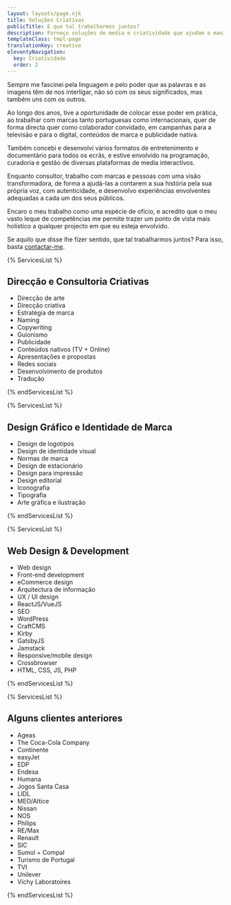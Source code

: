 ```yaml
---
layout: layouts/page.njk
title: Soluções Criativas
publicTitle: E que tal trabalharmos juntos?
description: Forneço soluções de media e criatividade que ajudam a manifestar uma visão maior.
templateClass: tmpl-page
translationKey: creative
eleventyNavigation:
  key: Criatividade
  order: 2
---
```


Sempre me fascinei pela linguagem e pelo poder que as palavras e as imagens têm de nos interligar, não só com os seus significados, mas também uns com os outros.

Ao longo dos anos, tive a oportunidade de colocar esse poder em prática, ao trabalhar com marcas tanto portuguesas como internacionais, quer de forma directa quer como colaborador convidado, em campanhas para a televisão e para o digital, conteúdos de marca e publicidade nativa.

Também concebi e desenvolvi vários formatos de entretenimento e documentário para todos os ecrãs, e estive envolvido na programação, curadoria e gestão de diversas plataformas de media interactivos.

Enquanto consultor, trabalho com marcas e pessoas com uma visão transformadora, de forma a ajudá-las a contarem a sua história pela sua própria voz, com autenticidade, e desenvolvo experiências envolventes adequadas a cada um dos seus públicos.

Encaro o meu trabalho como uma espécie de ofício, e acredito que o meu vasto leque de competências me permite trazer um ponto de vista mais holístico a qualquer projecto em que eu esteja envolvido.

Se aquilo que disse lhe fizer sentido, que tal trabalharmos juntos? Para isso, basta [contactar-me](mailto:hello@fabiomrbarbosa.com).

{% ServicesList %}

## Direcção e Consultoria Criativas

- Direcção de arte
- Direcção criativa
- Estratégia de marca
- Naming
- Copywriting
- Guionismo
- Publicidade
- Conteúdos nativos (TV + Online)
- Apresentações e propostas
- Redes sociais
- Desenvolvimento de produtos
- Tradução

{% endServicesList %}

{% ServicesList %}

## Design Gráfico e Identidade de Marca

- Design de logotipos
- Design de identidade visual
- Normas de marca
- Design de estacionário
- Design para impressão
- Design editorial
- Iconografia
- Tipografia
- Arte gráfica e ilustração

{% endServicesList %}

{% ServicesList %}

## Web Design & Development

- Web design
- Front-end development
- eCommerce design
- Arquitectura de informação
- UX / UI design
- ReactJS/VueJS
- SEO
- WordPress
- CraftCMS
- Kirby
- GatsbyJS
- Jamstack
- Responsive/mobile design
- Crossbrowser
- HTML, CSS, JS, PHP

{% endServicesList %}

{% ServicesList %}

## Alguns clientes anteriores

- Ageas
- The Coca-Cola Company
- Continente
- easyJet
- EDP
- Endesa
- Humana
- Jogos Santa Casa
- LIDL
- MEO/Altice
- Nissan
- NOS
- Philips
- RE/Max
- Renault
- SIC
- Sumol + Compal
- Turismo de Portugal
- TVI
- Unilever
- Vichy Laboratoires

{% endServicesList %}
